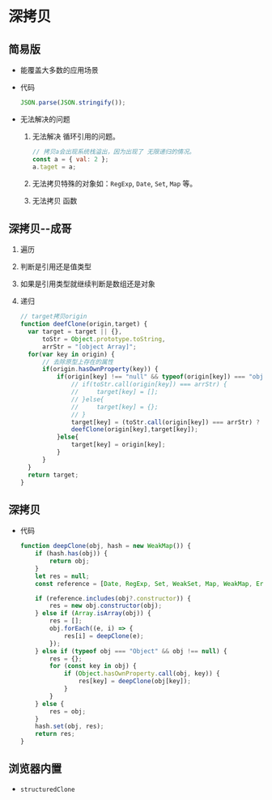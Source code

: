 # 深拷贝

## 简易版

*   能覆盖大多数的应用场景

*   代码

    ```javascript
    JSON.parse(JSON.stringify());
    ```

*   无法解决的问题

    1.  无法解决 循环引用的问题。

        ```javascript
        // 拷贝a会出现系统栈溢出，因为出现了 无限递归的情况。
        const a = { val: 2 };
        a.taget = a;
        ```

    2.  无法拷贝特殊的对象如：`RegExp`, `Date`, `Set`, `Map` 等。

    3.  无法拷贝 函数

## 深拷贝--成哥

1.  遍历

2.  判断是引用还是值类型

3.  如果是引用类型就继续判断是数组还是对象

4.  递归

    ```javascript
    // target拷贝origin
    function deefClone(origin,target) {
      var target = target || {},
          toStr = Object.prototype.toString,
          arrStr = "[object Array]";
      for(var key in origin) {
          // 去除原型上存在的属性
          if(origin.hasOwnProperty(key)) {  
              if(origin[key] !== "null" && typeof(origin[key]) === "object") {
                  // if(toStr.call(origin[key]) === arrStr) {
                  //     target[key] = [];
                  // }else{
                  //     target[key] = {};
                  // }
                  target[key] = (toStr.call(origin[key]) === arrStr) ? [] : {};
                  deefClone(origin[key],target[key]);
              }else{
                  target[key] = origin[key];
              }
          }
      }
      return target;
    }
    ```

## 深拷贝

*   代码

    ```javascript
    function deepClone(obj, hash = new WeakMap()) {
        if (hash.has(obj)) {
            return obj;
        }
        let res = null;
        const reference = [Date, RegExp, Set, WeakSet, Map, WeakMap, Error];

        if (reference.includes(obj?.constructor)) {
            res = new obj.constructor(obj);
        } else if (Array.isArray(obj)) {
            res = [];
            obj.forEach((e, i) => {
                res[i] = deepClone(e);
            });
        } else if (typeof obj === "Object" && obj !== null) {
            res = {};
            for (const key in obj) {
                if (Object.hasOwnProperty.call(obj, key)) {
                    res[key] = deepClone(obj[key]);
                }
            }
        } else {
            res = obj;
        }
        hash.set(obj, res);
        return res;
    }
    ```

## 浏览器内置

*   `structuredClone` &#x20;
